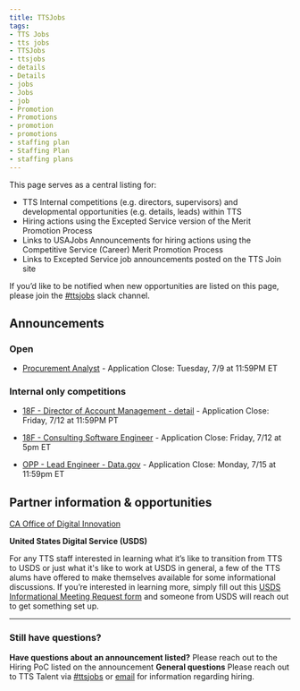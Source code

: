 ```yaml
---
title: TTSJobs
tags:
- TTS Jobs
- tts jobs
- TTSJobs
- ttsjobs
- details
- Details
- jobs 
- Jobs
- job
- Promotion
- Promotions
- promotion
- promotions
- staffing plan
- Staffing Plan
- staffing plans
---
```


This page serves as a central listing for:

- TTS Internal competitions (e.g. directors, supervisors) and developmental opportunities (e.g. details, leads) within TTS
- Hiring actions using the Excepted Service version of the Merit Promotion Process
- Links to USAJobs Announcements for hiring actions using the Competitive Service (Career) Merit Promotion Process
- Links to Excepted Service job announcements posted on the TTS Join site

If you’d like to be notified when new opportunities are listed on this page, please join the [#ttsjobs](https://gsa-tts.slack.com/messages/ttsjobs/) slack channel.

## Announcements

### Open

- [Procurement Analyst](https://www.usajobs.gov/GetJob/ViewDetails/538663300) - Application Close: Tuesday, 7/9 at 11:59PM ET


### Internal only competitions

- [18F - Director of Account Management - detail](https://docs.google.com/document/d/15FMmW8uW3PIY2dmWL4TEs0IgFjyYrw0HuoKLBjHsmyc/edit?usp=sharing) - Application Close: Friday, 7/12 at 11:59PM PT

- [18F - Consulting Software Engineer](https://docs.google.com/document/d/1wtGmmAxhKP6aYtuhhK6rEmpebo_mce1eCYFQXW4xuwU/edit?usp=sharing) - Application Close: Friday, 7/12 at 5pm ET

- [OPP - Lead Engineer - Data.gov](https://docs.google.com/document/d/1fXV0apyfAl0fPbt3dGcS-9S1JExBbbE2fClOikR6lcs/edit?usp=sharing) - Application Close: Monday, 7/15 at 11:59pm ET


## Partner information & opportunities

[CA Office of Digital Innovation](https://www.govops.ca.gov/innovation/) 

**United States Digital Service (USDS)**

For any TTS staff interested in learning what it’s like to transition from TTS to USDS or just what it's like to work at USDS in general, a few of the TTS alums have offered to make themselves available for some informational discussions. If you’re interested in learning more, simply fill out this [USDS Informational Meeting Request form](https://docs.google.com/forms/d/e/1FAIpQLSfzbkhF6ahHv8-mu3BOpl6l7qg_kVyHuGUpDMcA-cPW60BfoQ/viewform?usp=sf_link) and someone from USDS will reach out to get something set up.

---------------------------------------------------------------------

### Still have questions?

**Have questions about an announcement listed?** Please reach out to the Hiring PoC listed on the announcement
**General questions** Please reach out to TTS Talent via [#ttsjobs](https://gsa-tts.slack.com/messages/ttsjobs/) or [email](mailto:tts-talentteam@gsa.gov) for information regarding hiring.
